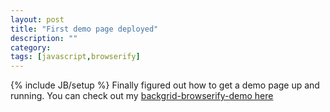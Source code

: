 ```yaml
---
layout: post
title: "First demo page deployed"
description: ""
category: 
tags: [javascript,browserify]
---
```

{% include JB/setup %}
Finally figured out how to get a demo page up and running. You can check out my [backgrid-browserify-demo here](http://jtemplet.github.io/backgrid-browserify-example/)
